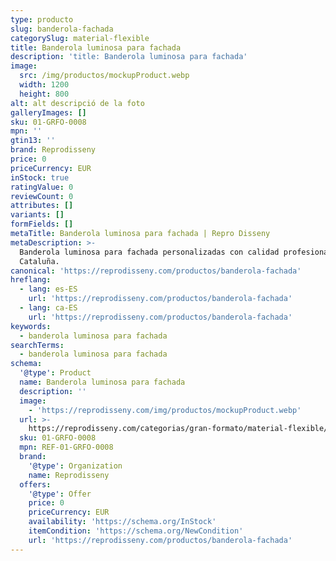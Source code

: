 ```yaml
---
type: producto
slug: banderola-fachada
categorySlug: material-flexible
title: Banderola luminosa para fachada
description: 'title: Banderola luminosa para fachada'
image:
  src: /img/productos/mockupProduct.webp
  width: 1200
  height: 800
alt: alt descripció de la foto
galleryImages: []
sku: 01-GRFO-0008
mpn: ''
gtin13: ''
brand: Reprodisseny
price: 0
priceCurrency: EUR
inStock: true
ratingValue: 0
reviewCount: 0
attributes: []
variants: []
formFields: []
metaTitle: Banderola luminosa para fachada | Repro Disseny
metaDescription: >-
  Banderola luminosa para fachada personalizadas con calidad profesional en
  Cataluña.
canonical: 'https://reprodisseny.com/productos/banderola-fachada'
hreflang:
  - lang: es-ES
    url: 'https://reprodisseny.com/productos/banderola-fachada'
  - lang: ca-ES
    url: 'https://reprodisseny.com/productos/banderola-fachada'
keywords:
  - banderola luminosa para fachada
searchTerms:
  - banderola luminosa para fachada
schema:
  '@type': Product
  name: Banderola luminosa para fachada
  description: ''
  image:
    - 'https://reprodisseny.com/img/productos/mockupProduct.webp'
  url: >-
    https://reprodisseny.com/categorias/gran-formato/material-flexible/banderola-fachada
  sku: 01-GRFO-0008
  mpn: REF-01-GRFO-0008
  brand:
    '@type': Organization
    name: Reprodisseny
  offers:
    '@type': Offer
    price: 0
    priceCurrency: EUR
    availability: 'https://schema.org/InStock'
    itemCondition: 'https://schema.org/NewCondition'
    url: 'https://reprodisseny.com/productos/banderola-fachada'
---
```


